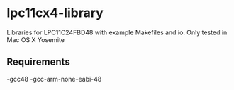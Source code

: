 # lpc11cx4-library
Libraries for LPC11C24FBD48 with example Makefiles and io. Only tested in Mac OS X Yosemite

## Requirements
-gcc48
-gcc-arm-none-eabi-48



